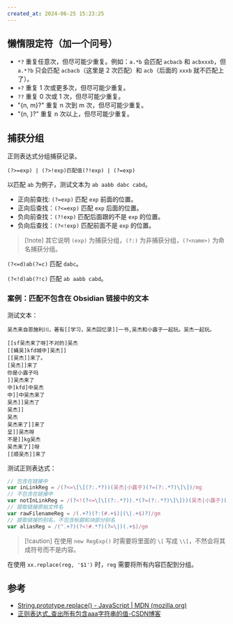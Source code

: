 ```yaml
---
created_at: 2024-06-25 15:23:25
---
```

## 懒惰限定符（加一个问号）

- `*?` 重复任意次，但尽可能少重复。例如：`a.*b` 会匹配 `acbacb` 和 `acbxxxb`，但 `a.*?b` 只会匹配 `acbacb`（这里是 2 次匹配）和 `acb`（后面的 `xxxb` 就不匹配上了）。
- `+?` 重复 1 次或更多次，但尽可能少重复。
- `??` 重复 0 次或 1 次，但尽可能少重复。
- "{n, m}?" 重复 n 次到 m 次，但尽可能少重复。
- "{n, }?" 重复 n 次以上，但尽可能少重复。 

## 捕获分组

正则表达式分组捕获记录。

```
(?>=exp) | (?>!exp)匹配值(?!exp) | (?=exp)
```

以匹配 `ab` 为例子，测试文本为 `ab aabb dabc cabd`。

- 正向前查找: `(?=exp)` 匹配 `exp` 前面的位置。
- 正向后查找：`(?<=exp)` 匹配 `exp` 后面的位置。
- 负向前查找：`(?!exp)` 匹配后面跟的不是 `exp` 的位置。
- 负向后查找：`(?<!exp)` 匹配前面不是 `exp` 的位置。

>[!note] 其它说明
> `(exp)` 为捕获分组，`(?:)` 为非捕获分组，`(?<name>)` 为命名捕获分组。

`(?<=d)ab(?=c)` 匹配 `dabc`。

`(?<!d)ab(?!c)` 匹配 `ab aabb cabd`。

### 案例：匹配不包含在 Obsidian 链接中的文本

测试文本：

```
吴杰来自恩施利川，著有[[学习，吴杰回忆录]]一书,吴杰和小露子一起玩。吴杰一起玩。

[[sf吴杰来了呀]不对的]吴杰
[[蝇吴]kfd城中]吴杰]]
[[吴杰]]来了。
[吴杰]]来了
你是小露子吗
]]吴杰来了
中]kfd]中吴杰
中]]中吴杰来了
吴杰]]吴杰了
吴杰]]
吴杰
吴杰来了]]来了
呈]]吴杰呀
不是]]kg吴杰
吴杰来了]]呀
[[顺吴杰]]来了
```

测试正则表达式：

```js
// 包含在链接中
var inLinkReg = /(?<=\[\[(?:.*?))(吴杰|小露子)(?=(?:.*?)\]\])/mg
// 不包含在链接中
var notInLinkReg = /(?<!(?<=\[\[(?:.*?)).*(?=(?:.*?)\]\]))(吴杰|小露子)(?!(?<=\[\[(?:.*?)).*(?=(?:.*?)\]\]))/mg
// 提取链接原始文件名
var rawFilenameReg = /(.+?)(?:(#.+$)|(\|.+$)?)/gm
// 提取链接的别名，不包含标题和块部分别名
var aliasReg = /(^.+?)(?<!#.*?)(?=\|)(.+$)/gm
```

>[!caution] 在使用 `new RegExp()` 时需要将里面的 `\[` 写成 `\\[`，不然会将其成符号而不是内容。

在使用 `xx.replace(reg, '$1')` 时，`reg` 需要将所有内容匹配到分组。
## 参考

- [String.prototype.replace() - JavaScript | MDN (mozilla.org)](https://developer.mozilla.org/zh-CN/docs/Web/JavaScript/Reference/Global_Objects/String/replace)
- [正则表达式_查出所有包含aaa字符串的值-CSDN博客](https://blog.csdn.net/qq_42628900/article/details/105023720)